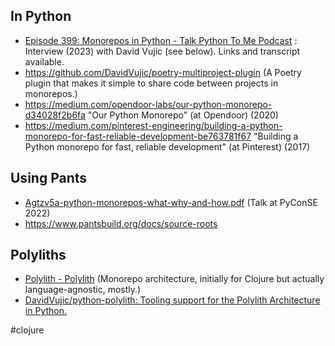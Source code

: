 ## In Python

- [Episode 399: Monorepos in Python - Talk Python To Me Podcast](https://talkpython.fm/episodes/show/399/monorepos-in-python) : Interview (2023) with David Vujic (see below). Links and transcript available.
- https://github.com/DavidVujic/poetry-multiproject-plugin (A Poetry plugin that makes it simple to share code between projects in monorepos.)
- https://medium.com/opendoor-labs/our-python-monorepo-d34028f2b6fa "Our Python Monorepo" (at Opendoor) (2020)
- https://medium.com/pinterest-engineering/building-a-python-monorepo-for-fast-reliable-development-be763781f67 "Building a Python monorepo for fast, reliable development" (at Pinterest) (2017)

## Using Pants

- [Agtzv5a-python-monorepos-what-why-and-how.pdf](https://ep2021.europython.eu/media/conference/slides/Agtzv5a-python-monorepos-what-why-and-how.pdf) (Talk at PyConSE 2022)
- https://www.pantsbuild.org/docs/source-roots

## Polyliths

- [Polylith - Polylith](https://polylith.gitbook.io/polylith/) (Monorepo architecture, initially for Clojure but actually language-agnostic, mostly.)
- [DavidVujic/python-polylith: Tooling support for the Polylith Architecture in Python.](https://github.com/DavidVujic/python-polylith#sparkles-python-tools-for-the-polylith-architecture-sparkles)

<!-- Keywords -->
#clojure
<!-- /Keywords -->
